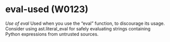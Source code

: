 # eval-used (W0123)

*Use of eval* Used when you use the “eval” function, to discourage its
usage. Consider using ast.literal\_eval for safely evaluating strings
containing Python expressions from untrusted sources.
